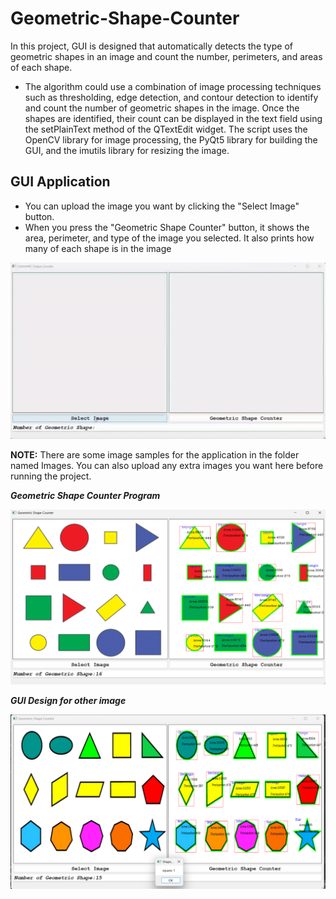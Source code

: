 # Geometric-Shape-Counter
In this project, GUI is designed that automatically detects the type of geometric shapes in an image and count the number, perimeters, and areas of each shape.

- The algorithm could use a combination of image processing techniques such as thresholding, edge detection, and contour detection to identify and count the number of geometric shapes in the image. Once the shapes are identified, their count can be displayed in the text field using the setPlainText method of the QTextEdit widget. The script uses the OpenCV library for image processing, the PyQt5 library for building the GUI, and the imutils library for resizing the image.

## GUI Application

- You can upload the image you want by clicking the "Select Image" button. 
- When you press the "Geometric Shape Counter" button, it shows the area, perimeter, and type of the image you selected. It also prints how many of each shape is in the image


<img src="https://github.com/iremozcann/Geometric-Shape-Counter/blob/main/Result_GUI.gif" alt="alt text" width="900">

**NOTE:** There are some image samples for the application in the folder named Images. You can also upload any extra images you want here before running the project.



***Geometric Shape Counter Program***

<img src="https://github.com/iremozcann/Geometric-Shape-Counter/blob/main/result_gui.png" alt="alt text" width="800">

***GUI Design for other image***

<img src="https://github.com/iremozcann/Geometric-Shape-Counter/blob/main/result_gui2.png" alt="alt text" width="800">

